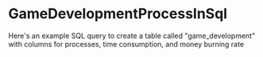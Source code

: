 # GameDevelopmentProcessInSql
Here's an example SQL query to create a table called "game_development" with columns for processes, time consumption, and money burning rate
